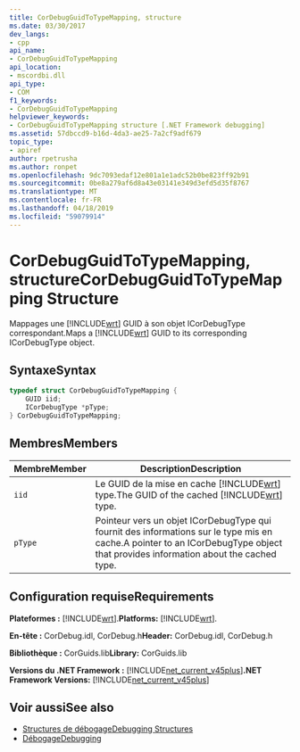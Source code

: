 ```yaml
---
title: CorDebugGuidToTypeMapping, structure
ms.date: 03/30/2017
dev_langs:
- cpp
api_name:
- CorDebugGuidToTypeMapping
api_location:
- mscordbi.dll
api_type:
- COM
f1_keywords:
- CorDebugGuidToTypeMapping
helpviewer_keywords:
- CorDebugGuidToTypeMapping structure [.NET Framework debugging]
ms.assetid: 57dbccd9-b16d-4da3-ae25-7a2cf9adf679
topic_type:
- apiref
author: rpetrusha
ms.author: ronpet
ms.openlocfilehash: 9dc7093edaf12e801a1e1adc52b0be823ff92b91
ms.sourcegitcommit: 0be8a279af6d8a43e03141e349d3efd5d35f8767
ms.translationtype: MT
ms.contentlocale: fr-FR
ms.lasthandoff: 04/18/2019
ms.locfileid: "59079914"
---
```

# <a name="cordebugguidtotypemapping-structure"></a><span data-ttu-id="cbad7-102">CorDebugGuidToTypeMapping, structure</span><span class="sxs-lookup"><span data-stu-id="cbad7-102">CorDebugGuidToTypeMapping Structure</span></span>
<span data-ttu-id="cbad7-103">Mappages une [!INCLUDE[wrt](../../../../includes/wrt-md.md)] GUID à son objet ICorDebugType correspondant.</span><span class="sxs-lookup"><span data-stu-id="cbad7-103">Maps a [!INCLUDE[wrt](../../../../includes/wrt-md.md)] GUID to its corresponding ICorDebugType object.</span></span>  
  
## <a name="syntax"></a><span data-ttu-id="cbad7-104">Syntaxe</span><span class="sxs-lookup"><span data-stu-id="cbad7-104">Syntax</span></span>  
  
```cpp
typedef struct CorDebugGuidToTypeMapping {  
    GUID iid;  
    ICorDebugType *pType;  
} CorDebugGuidToTypeMapping;  
```  
  
## <a name="members"></a><span data-ttu-id="cbad7-105">Membres</span><span class="sxs-lookup"><span data-stu-id="cbad7-105">Members</span></span>  
  
|<span data-ttu-id="cbad7-106">Membre</span><span class="sxs-lookup"><span data-stu-id="cbad7-106">Member</span></span>|<span data-ttu-id="cbad7-107">Description</span><span class="sxs-lookup"><span data-stu-id="cbad7-107">Description</span></span>|  
|------------|-----------------|  
|`iid`|<span data-ttu-id="cbad7-108">Le GUID de la mise en cache [!INCLUDE[wrt](../../../../includes/wrt-md.md)] type.</span><span class="sxs-lookup"><span data-stu-id="cbad7-108">The GUID of the cached [!INCLUDE[wrt](../../../../includes/wrt-md.md)] type.</span></span>|  
|`pType`|<span data-ttu-id="cbad7-109">Pointeur vers un objet ICorDebugType qui fournit des informations sur le type mis en cache.</span><span class="sxs-lookup"><span data-stu-id="cbad7-109">A pointer to an ICorDebugType object that provides information about the cached type.</span></span>|  
  
## <a name="requirements"></a><span data-ttu-id="cbad7-110">Configuration requise</span><span class="sxs-lookup"><span data-stu-id="cbad7-110">Requirements</span></span>  
 <span data-ttu-id="cbad7-111">**Plateformes :** [!INCLUDE[wrt](../../../../includes/wrt-md.md)].</span><span class="sxs-lookup"><span data-stu-id="cbad7-111">**Platforms:** [!INCLUDE[wrt](../../../../includes/wrt-md.md)].</span></span>  
  
 <span data-ttu-id="cbad7-112">**En-tête :** CorDebug.idl, CorDebug.h</span><span class="sxs-lookup"><span data-stu-id="cbad7-112">**Header:** CorDebug.idl, CorDebug.h</span></span>  
  
 <span data-ttu-id="cbad7-113">**Bibliothèque :** CorGuids.lib</span><span class="sxs-lookup"><span data-stu-id="cbad7-113">**Library:** CorGuids.lib</span></span>  
  
 <span data-ttu-id="cbad7-114">**Versions du .NET Framework :** [!INCLUDE[net_current_v45plus](../../../../includes/net-current-v45plus-md.md)]</span><span class="sxs-lookup"><span data-stu-id="cbad7-114">**.NET Framework Versions:** [!INCLUDE[net_current_v45plus](../../../../includes/net-current-v45plus-md.md)]</span></span>  
  
## <a name="see-also"></a><span data-ttu-id="cbad7-115">Voir aussi</span><span class="sxs-lookup"><span data-stu-id="cbad7-115">See also</span></span>

- [<span data-ttu-id="cbad7-116">Structures de débogage</span><span class="sxs-lookup"><span data-stu-id="cbad7-116">Debugging Structures</span></span>](../../../../docs/framework/unmanaged-api/debugging/debugging-structures.md)
- [<span data-ttu-id="cbad7-117">Débogage</span><span class="sxs-lookup"><span data-stu-id="cbad7-117">Debugging</span></span>](../../../../docs/framework/unmanaged-api/debugging/index.md)
